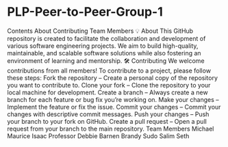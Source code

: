 # PLP-Peer-to-Peer-Group-1
Contents
About
Contributing
Team Members
💡 About
This GitHub repository is created to facilitate the collaboration and development of
various software engineering projects. We aim to build high-quality, maintainable, and scalable software
solutions while also fostering an environment of learning and mentorship.
🛠️ Contributing
We welcome contributions from all members! To contribute to a project, please follow these steps:
Fork the repository – Create a personal copy of the repository you want to contribute to.
Clone your fork – Clone the repository to your local machine for development.
Create a branch – Always create a new branch for each feature or bug fix you’re working on.
Make your changes – Implement the feature or fix the issue.
Commit your changes – Commit your changes with descriptive commit messages.
Push your changes – Push your branch to your fork on GitHub.
Create a pull request – Open a pull request from your branch to the main repository.
Team Members
Michael 
Maurice
Isaac
Professor 
Debbie
Barnen
Brandy
Sudo
Salim
Seth
